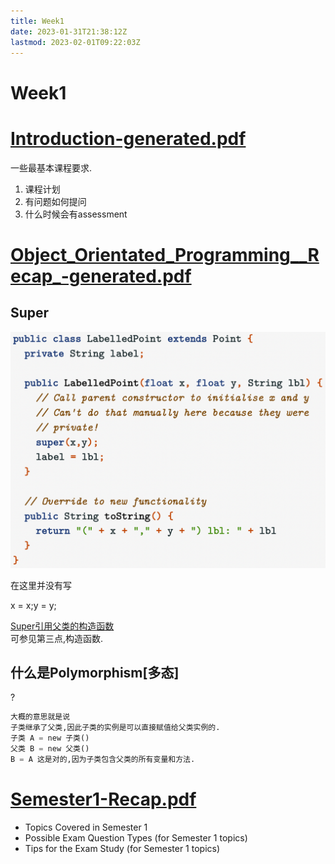 ```yaml
---
title: Week1
date: 2023-01-31T21:38:12Z
lastmod: 2023-02-01T09:22:03Z
---
```


# Week1

# [Introduction-generated.pdf](assets/1-Introduction-generated-20230110193517-o115ih5.pdf)

一些最基本课程要求.

1. 课程计划
2. 有问题如何提问
3. 什么时候会有assessment

# [Object_Orientated_Programming__Recap_-generated.pdf](assets/2-Object_Orientated_Programming__Recap_-generated-20230110193517-sn6m7lj.pdf)

## Super

​![image](assets/image-20230128201309-xup0orw.png)​

在这里并没有写

x = x;y = y;

[Super引用父类的构造函数](https://www.runoob.com/w3cnote/the-different-this-super.html)  
可参见第三点,构造函数.

## 什么是Polymorphism[多态]

?

```python
大概的意思就是说
子类继承了父类,因此子类的实例是可以直接赋值给父类实例的.
子类 A = new 子类()
父类 B = new 父类() 
B = A 这是对的,因为子类包含父类的所有变量和方法.
```

# [Semester1-Recap.pdf](assets/Semester1-Recap-20230128194637-3w3jc6u.pdf)

* Topics Covered in Semester 1
* Possible Exam Question Types (for Semester 1 topics)
* Tips for the Exam Study (for Semester 1 topics)

‍
